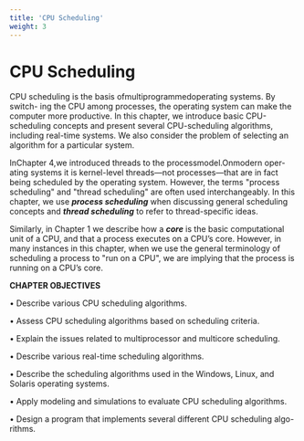 ```yaml
---
title: 'CPU Scheduling'
weight: 3
---
```


# CPU Scheduling

CPU scheduling is the basis ofmultiprogrammedoperating systems. By switch- ing the CPU among processes, the operating system can make the computer more productive. In this chapter, we introduce basic CPU-scheduling concepts and present several CPU-scheduling algorithms, including real-time systems. We also consider the problem of selecting an algorithm for a particular system.

InChapter 4,we introduced threads to the processmodel.Onmodern oper- ating systems it is kernel-level threads—not processes—that are in fact being scheduled by the operating system. However, the terms "process scheduling" and "thread scheduling" are often used interchangeably. In this chapter, we use **_process scheduling_** when discussing general scheduling concepts and **_thread scheduling_** to refer to thread-specific ideas.

Similarly, in Chapter 1 we describe how a **_core_** is the basic computational unit of a CPU, and that a process executes on a CPU’s core. However, in many instances in this chapter, when we use the general terminology of scheduling a process to "run on a CPU", we are implying that the process is running on a CPU’s core.

**CHAPTER OBJECTIVES**

• Describe various CPU scheduling algorithms.

• Assess CPU scheduling algorithms based on scheduling criteria.

• Explain the issues related to multiprocessor and multicore scheduling.

• Describe various real-time scheduling algorithms.

• Describe the scheduling algorithms used in the Windows, Linux, and Solaris operating systems.

• Apply modeling and simulations to evaluate CPU scheduling algorithms.

• Design a program that implements several different CPU scheduling algo- rithms.